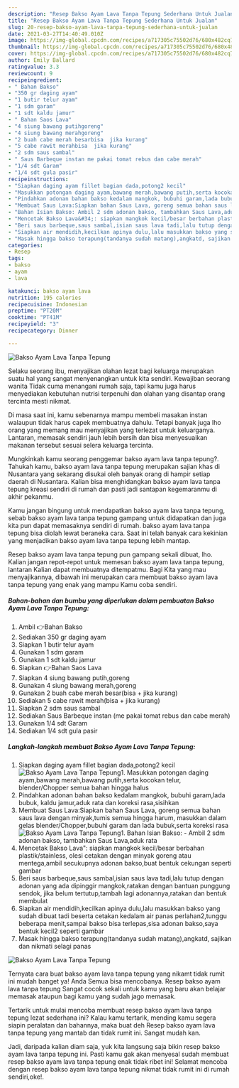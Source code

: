 ```yaml
---
description: "Resep Bakso Ayam Lava Tanpa Tepung Sederhana Untuk Jualan"
title: "Resep Bakso Ayam Lava Tanpa Tepung Sederhana Untuk Jualan"
slug: 20-resep-bakso-ayam-lava-tanpa-tepung-sederhana-untuk-jualan
date: 2021-03-27T14:40:49.010Z
image: https://img-global.cpcdn.com/recipes/a717305c75502d76/680x482cq70/bakso-ayam-lava-tanpa-tepung-foto-resep-utama.jpg
thumbnail: https://img-global.cpcdn.com/recipes/a717305c75502d76/680x482cq70/bakso-ayam-lava-tanpa-tepung-foto-resep-utama.jpg
cover: https://img-global.cpcdn.com/recipes/a717305c75502d76/680x482cq70/bakso-ayam-lava-tanpa-tepung-foto-resep-utama.jpg
author: Emily Ballard
ratingvalue: 3.3
reviewcount: 9
recipeingredient:
- " Bahan Bakso"
- "350 gr daging ayam"
- "1 butir telur ayam"
- "1 sdm garam"
- "1 sdt kaldu jamur"
- " Bahan Saos Lava"
- "4 siung bawang putihgoreng"
- "4 siung bawang merahgoreng"
- "2 buah cabe merah besarbisa  jika kurang"
- "5 cabe rawit merahbisa  jika kurang"
- "2 sdm saus sambal"
- " Saus Barbeque instan me pakai tomat rebus dan cabe merah"
- "1/4 sdt Garam"
- "1/4 sdt gula pasir"
recipeinstructions:
- "Siapkan daging ayam fillet bagian dada,potong2 kecil"
- "Masukkan potongan daging ayam,bawang merah,bawang putih,serta kocokan telur, blender/Chopper semua bahan hingga halus"
- "Pindahkan adonan bahan bakso kedalam mangkok, bubuhi garam,lada bubuk, kaldu jamur,aduk rata dan koreksi rasa,sisihkan"
- "Membuat Saus Lava:Siapkan bahan Saus Lava, goreng semua bahan saus lava dengan minyak,tumis semua hingga harum, masukkan dalam gelas blender/Chopper,bubuhi garam dan lada bubuk,serta koreksi rasa"
- "Bahan Isian Bakso: Ambil 2 sdm adonan bakso, tambahkan Saus Lava,aduk rata"
- "Mencetak Bakso Lava&#34;: siapkan mangkok kecil/besar berbahan plastik/stainless, olesi cetakan dengan minyak goreng atau mentega,ambil secukupnya adonan bakso,buat bentuk cekungan seperti gambar"
- "Beri saus barbeque,saus sambal,isian saus lava tadi,lalu tutup dengan adonan yang ada dipinggir mangkok,ratakan dengan bantuan punggung sendok, jika belum tertutup,tambah lagi adonannya,ratakan dan bentuk membulat"
- "Siapkan air mendidih,kecilkan apinya dulu,lalu masukkan bakso yang sudah dibuat tadi beserta cetakan kedalam air panas perlahan2,tunggu beberapa menit,sampai bakso bisa terlepas,sisa adonan bakso,saya bentuk kecil2 seperti gambar"
- "Masak hingga bakso terapung(tandanya sudah matang),angkatd, sajikan dan nikmati selagi panas"
categories:
- Resep
tags:
- bakso
- ayam
- lava

katakunci: bakso ayam lava 
nutrition: 195 calories
recipecuisine: Indonesian
preptime: "PT20M"
cooktime: "PT41M"
recipeyield: "3"
recipecategory: Dinner

---
```



![Bakso Ayam Lava Tanpa Tepung](https://img-global.cpcdn.com/recipes/a717305c75502d76/680x482cq70/bakso-ayam-lava-tanpa-tepung-foto-resep-utama.jpg)

Selaku seorang ibu, menyajikan olahan lezat bagi keluarga merupakan suatu hal yang sangat menyenangkan untuk kita sendiri. Kewajiban seorang  wanita Tidak cuma menangani rumah saja, tapi kamu juga harus menyediakan kebutuhan nutrisi terpenuhi dan olahan yang disantap orang tercinta mesti nikmat.

Di masa  saat ini, kamu sebenarnya mampu membeli masakan instan walaupun tidak harus capek membuatnya dahulu. Tetapi banyak juga lho orang yang memang mau menyajikan yang terlezat untuk keluarganya. Lantaran, memasak sendiri jauh lebih bersih dan bisa menyesuaikan makanan tersebut sesuai selera keluarga tercinta. 



Mungkinkah kamu seorang penggemar bakso ayam lava tanpa tepung?. Tahukah kamu, bakso ayam lava tanpa tepung merupakan sajian khas di Nusantara yang sekarang disukai oleh banyak orang di hampir setiap daerah di Nusantara. Kalian bisa menghidangkan bakso ayam lava tanpa tepung kreasi sendiri di rumah dan pasti jadi santapan kegemaranmu di akhir pekanmu.

Kamu jangan bingung untuk mendapatkan bakso ayam lava tanpa tepung, sebab bakso ayam lava tanpa tepung gampang untuk didapatkan dan juga kita pun dapat memasaknya sendiri di rumah. bakso ayam lava tanpa tepung bisa diolah lewat beraneka cara. Saat ini telah banyak cara kekinian yang menjadikan bakso ayam lava tanpa tepung lebih mantap.

Resep bakso ayam lava tanpa tepung pun gampang sekali dibuat, lho. Kalian jangan repot-repot untuk memesan bakso ayam lava tanpa tepung, lantaran Kalian dapat membuatnya ditempatmu. Bagi Kita yang mau menyajikannya, dibawah ini merupakan cara membuat bakso ayam lava tanpa tepung yang enak yang mampu Kamu coba sendiri.

<!--inarticleads1-->

##### Bahan-bahan dan bumbu yang diperlukan dalam pembuatan Bakso Ayam Lava Tanpa Tepung:

1. Ambil  👉Bahan Bakso
1. Sediakan 350 gr daging ayam
1. Siapkan 1 butir telur ayam
1. Gunakan 1 sdm garam
1. Gunakan 1 sdt kaldu jamur
1. Siapkan  👉Bahan Saos Lava
1. Siapkan 4 siung bawang putih,goreng
1. Gunakan 4 siung bawang merah,goreng
1. Gunakan 2 buah cabe merah besar(bisa + jika kurang)
1. Sediakan 5 cabe rawit merah(bisa + jika kurang)
1. Siapkan 2 sdm saus sambal
1. Sediakan  Saus Barbeque instan (me pakai tomat rebus dan cabe merah)
1. Gunakan 1/4 sdt Garam
1. Sediakan 1/4 sdt gula pasir




<!--inarticleads2-->

##### Langkah-langkah membuat Bakso Ayam Lava Tanpa Tepung:

1. Siapkan daging ayam fillet bagian dada,potong2 kecil
<img src="https://img-global.cpcdn.com/steps/2a242ae9cf557b59/160x128cq70/bakso-ayam-lava-tanpa-tepung-langkah-memasak-1-foto.jpg" alt="Bakso Ayam Lava Tanpa Tepung">1. Masukkan potongan daging ayam,bawang merah,bawang putih,serta kocokan telur, blender/Chopper semua bahan hingga halus
1. Pindahkan adonan bahan bakso kedalam mangkok, bubuhi garam,lada bubuk, kaldu jamur,aduk rata dan koreksi rasa,sisihkan
1. Membuat Saus Lava:Siapkan bahan Saus Lava, goreng semua bahan saus lava dengan minyak,tumis semua hingga harum, masukkan dalam gelas blender/Chopper,bubuhi garam dan lada bubuk,serta koreksi rasa
<img src="//assets-global.cpcdn.com/assets/icons/button_play-2c75c40dde080a61004c1f40b05d8f140eaff45d7e9e6481dc71c63d2e7c4909.png" alt="Bakso Ayam Lava Tanpa Tepung">1. Bahan Isian Bakso: - Ambil 2 sdm adonan bakso, tambahkan Saus Lava,aduk rata
1. Mencetak Bakso Lava&#34;: siapkan mangkok kecil/besar berbahan plastik/stainless, olesi cetakan dengan minyak goreng atau mentega,ambil secukupnya adonan bakso,buat bentuk cekungan seperti gambar
1. Beri saus barbeque,saus sambal,isian saus lava tadi,lalu tutup dengan adonan yang ada dipinggir mangkok,ratakan dengan bantuan punggung sendok, jika belum tertutup,tambah lagi adonannya,ratakan dan bentuk membulat
1. Siapkan air mendidih,kecilkan apinya dulu,lalu masukkan bakso yang sudah dibuat tadi beserta cetakan kedalam air panas perlahan2,tunggu beberapa menit,sampai bakso bisa terlepas,sisa adonan bakso,saya bentuk kecil2 seperti gambar
1. Masak hingga bakso terapung(tandanya sudah matang),angkatd, sajikan dan nikmati selagi panas
<img src="//assets-global.cpcdn.com/assets/icons/button_play-2c75c40dde080a61004c1f40b05d8f140eaff45d7e9e6481dc71c63d2e7c4909.png" alt="Bakso Ayam Lava Tanpa Tepung">



Ternyata cara buat bakso ayam lava tanpa tepung yang nikamt tidak rumit ini mudah banget ya! Anda Semua bisa mencobanya. Resep bakso ayam lava tanpa tepung Sangat cocok sekali untuk kamu yang baru akan belajar memasak ataupun bagi kamu yang sudah jago memasak.

Tertarik untuk mulai mencoba membuat resep bakso ayam lava tanpa tepung lezat sederhana ini? Kalau kamu tertarik, mending kamu segera siapin peralatan dan bahannya, maka buat deh Resep bakso ayam lava tanpa tepung yang mantab dan tidak rumit ini. Sangat mudah kan. 

Jadi, daripada kalian diam saja, yuk kita langsung saja bikin resep bakso ayam lava tanpa tepung ini. Pasti kamu gak akan menyesal sudah membuat resep bakso ayam lava tanpa tepung enak tidak ribet ini! Selamat mencoba dengan resep bakso ayam lava tanpa tepung nikmat tidak rumit ini di rumah sendiri,oke!.

